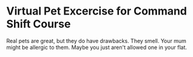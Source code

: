 # Virtual Pet Excercise for Command Shift Course

Real pets are great, but they do have drawbacks. They smell. Your mum might be allergic to them. Maybe you just aren't allowed one in your flat.